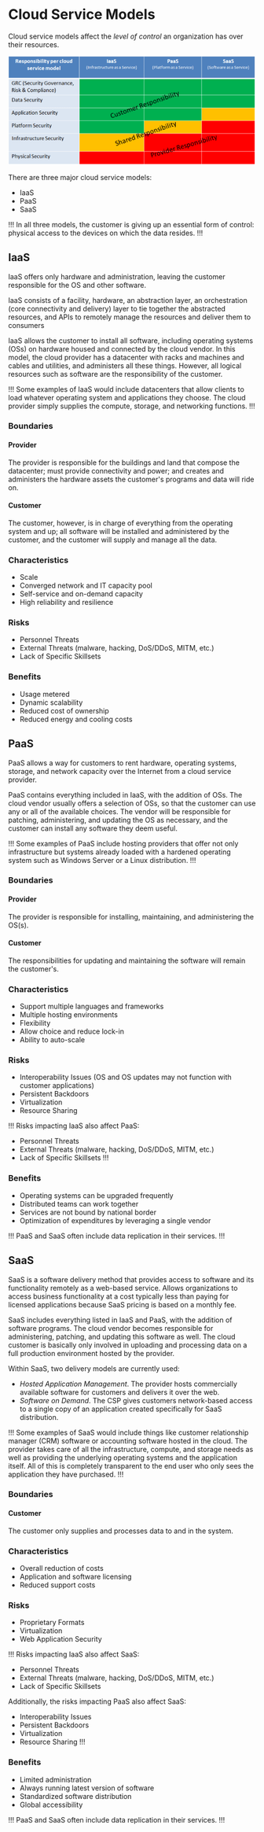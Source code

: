 # Cloud Service Models

Cloud service models affect the *level of control* an organization has over their resources.

![Cloud Service Models](/static/cloud-service-models.webp)

There are three major cloud service models:

- IaaS
- PaaS
- SaaS

!!!
In all three models, the customer is giving up an essential form of control: physical access to the devices on which the data resides.
!!!

## IaaS

IaaS offers only hardware and administration, leaving the customer responsible for the OS and other software.

IaaS consists of a facility, hardware, an abstraction layer, an orchestration (core connectivity and delivery) layer to tie together the abstracted resources, and APIs to remotely manage the resources and deliver them to consumers

IaaS allows the customer to install all software, including operating systems (OSs) on hardware housed and connected by the cloud vendor. In this model, the cloud provider has a datacenter with racks and machines and cables and utilities, and administers all these things. However, all logical resources such as software are the responsibility of the customer.

!!!
Some examples of IaaS would include datacenters that allow clients to load whatever operating system and applications they choose. The cloud provider simply supplies the compute, storage, and networking functions.
!!!

### Boundaries

#### Provider

The provider is responsible for the buildings and land that compose the datacenter; must provide connectivity and power; and creates and administers the hardware assets the customer's programs and data will ride on.

#### Customer

The customer, however, is in charge of everything from the operating system and up; all software will be installed and administered by the customer, and the customer will supply and manage all the data.

### Characteristics

- Scale
- Converged network and IT capacity pool
- Self-service and on-demand capacity
- High reliability and resilience

### Risks

- Personnel Threats
- External Threats (malware, hacking, DoS/DDoS, MITM, etc.)
- Lack of Specific Skillsets

### Benefits

- Usage metered
- Dynamic scalability
- Reduced cost of ownership
- Reduced energy and cooling costs

## PaaS

PaaS allows a way for customers to rent hardware, operating systems, storage, and network capacity over the Internet from a cloud service provider.

PaaS contains everything included in IaaS, with the addition of OSs. The cloud vendor usually offers a selection of OSs, so that the customer can use any or all of the available choices. The vendor will be responsible for patching, administering, and updating the OS as necessary, and the customer can install any software they deem useful.

!!!
Some examples of PaaS include hosting providers that offer not only infrastructure but systems already loaded with a hardened operating system such as Windows Server or a Linux distribution.
!!!

### Boundaries

#### Provider

The provider is responsible for installing, maintaining, and administering the OS(s).

#### Customer

The responsibilities for updating and maintaining the software will remain the customer's.

### Characteristics

- Support multiple languages and frameworks
- Multiple hosting environments
- Flexibility
- Allow choice and reduce lock-in
- Ability to auto-scale

### Risks

- Interoperability Issues (OS and OS updates may not function with customer applications)
- Persistent Backdoors
- Virtualization
- Resource Sharing

!!!
Risks impacting IaaS also affect PaaS:

- Personnel Threats
- External Threats (malware, hacking, DoS/DDoS, MITM, etc.)
- Lack of Specific Skillsets
!!!

### Benefits

- Operating systems can be upgraded frequently
- Distributed teams can work together
- Services are not bound by national border
- Optimization of expenditures by leveraging a single vendor

!!!
PaaS and SaaS often include data replication in their services.
!!!

## SaaS

SaaS is a software delivery method that provides access to software and its functionality remotely as a web-based service. Allows organizations to access business functionality at a cost typically less than paying for licensed applications because SaaS pricing is based on a monthly fee.

SaaS includes everything listed in IaaS and PaaS, with the addition of software programs. The cloud vendor becomes responsible for administering, patching, and updating this software as well. The cloud customer is basically only involved in uploading and processing data on a full production environment hosted by the provider.

Within SaaS, two delivery models are currently used:

- *Hosted Application Management*. The provider hosts commercially available software for customers and delivers it over the web.
- *Software on Demand*. The CSP gives customers network-based access to a single copy of an application created specifically for SaaS distribution.

!!!
Some examples of SaaS would include things like customer relationship manager (CRM) software or accounting software hosted in the cloud. The provider takes care of all the infrastructure, compute, and storage needs as well as providing the underlying operating systems and the application itself. All of this is completely transparent to the end user who only sees the application they have purchased.
!!!

### Boundaries

#### Customer

The customer only supplies and processes data to and in the system.

### Characteristics

- Overall reduction of costs
- Application and software licensing
- Reduced support costs

### Risks

- Proprietary Formats
- Virtualization
- Web Application Security

!!!
Risks impacting IaaS also affect SaaS:

- Personnel Threats
- External Threats (malware, hacking, DoS/DDoS, MITM, etc.)
- Lack of Specific Skillsets

Additionally, the risks impacting PaaS also affect SaaS:

- Interoperability Issues
- Persistent Backdoors
- Virtualization
- Resource Sharing
!!!

### Benefits

- Limited administration
- Always running latest version of software
- Standardized software distribution
- Global accessibility

!!!
PaaS and SaaS often include data replication in their services.
!!!
